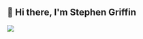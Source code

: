 ## 👋 Hi there, I'm Stephen Griffin

![](https://komarev.com/ghpvc/?username=Stephen-Griffin&color=give_your_color)
